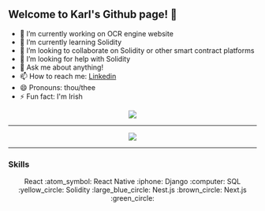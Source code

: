 ## Welcome to Karl's Github page! 👋

- 🔭 I’m currently working on OCR engine website
- 🌱 I’m currently learning Solidity
- 👯 I’m looking to collaborate on Solidity or other smart contract platforms
- 🤔 I’m looking for help with Solidity
- 💬 Ask me about anything!
- 📫 How to reach me: [Linkedin](https://www.linkedin.com/in/karl-timmins/)
- 😄 Pronouns: thou/thee
- ⚡ Fun fact: I'm Irish

<p align="center" width="100%">
<a href="https://github.com/anuraghazra/github-readme-stats">
<img align="center" src=https://github-readme-stats.vercel.app/api?username=Karlitoyo&show_icons=true&theme=radical />
</a>
 </p>
 
<hr>

<p align="center" width="100%">
<a href="https://github.com/anuraghazra/github-readme-stats">
<img align="center" src=https://github-readme-stats.vercel.app/api/top-langs/?username=Karlitoyo&layout=compact />
</a>
</p>

<hr>

### Skills
<p align="center" width="100%">
React :atom_symbol:
React Native :iphone:
Django :computer:
SQL :yellow_circle:
Solidity :large_blue_circle:
Nest.js :brown_circle:
Next.js :green_circle:
</p>
